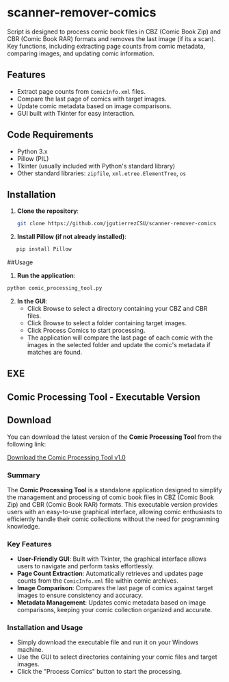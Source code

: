# scanner-remover-comics
Script is designed to process comic book files in CBZ (Comic Book Zip) and CBR (Comic Book RAR) formats and removes the last image (if its a scan). Key functions, including extracting page counts from comic metadata, comparing images, and updating comic information.


## Features

- Extract page counts from `ComicInfo.xml` files.
- Compare the last page of comics with target images.
- Update comic metadata based on image comparisons.
- GUI built with Tkinter for easy interaction.

## Code Requirements



- Python 3.x
- Pillow (PIL)
- Tkinter (usually included with Python's standard library)
- Other standard libraries: `zipfile`, `xml.etree.ElementTree`, `os`

## Installation

1. **Clone the repository**:
   ```bash
   git clone https://github.com/jgutierrezCSU/scanner-remover-comics

2. **Install Pillow (if not already installed)**:
```bash
   pip install Pillow
```
##Usage
1. **Run the application**:
```bash
python comic_processing_tool.py
```
2. **In the GUI**:
   * Click Browse to select a directory containing your CBZ and CBR files. 
   * Click Browse to select a folder containing target images.
   * Click Process Comics to start processing.
   * The application will compare the last page of each comic with the images in the selected folder and update the comic's metadata if matches are found.


## EXE

## Comic Processing Tool - Executable Version
## Download

You can download the latest version of the **Comic Processing Tool** from the following link:

[Download the Comic Processing Tool v1.0](https://github.com/jgutierrezCSU/scanner-remover-comics/releases/tag/remove-comic-scanner)

### Summary

The **Comic Processing Tool** is a standalone application designed to simplify the management and processing of comic book files in CBZ (Comic Book Zip) and CBR (Comic Book RAR) formats. This executable version provides users with an easy-to-use graphical interface, allowing comic enthusiasts to efficiently handle their comic collections without the need for programming knowledge.

### Key Features

- **User-Friendly GUI**: Built with Tkinter, the graphical interface allows users to navigate and perform tasks effortlessly.
- **Page Count Extraction**: Automatically retrieves and updates page counts from the `ComicInfo.xml` file within comic archives.
- **Image Comparison**: Compares the last page of comics against target images to ensure consistency and accuracy.
- **Metadata Management**: Updates comic metadata based on image comparisons, keeping your comic collection organized and accurate.

### Installation and Usage

- Simply download the executable file and run it on your Windows machine.
- Use the GUI to select directories containing your comic files and target images.
- Click the "Process Comics" button to start the processing.

